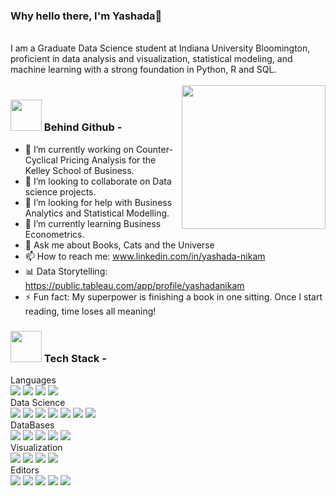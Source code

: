 ### Why hello there, I'm Yashada👋

<br>
I am a Graduate Data Science student at Indiana University Bloomington, proficient in data analysis and visualization, statistical modeling, and machine learning with a strong foundation in Python, R and SQL.
<br> <br>

<img align="right" src="https://media.giphy.com/media/RkX2zcpO79EAf82ESl/giphy.gif" width="230">


### <img src="https://media4.giphy.com/media/v1.Y2lkPTc5MGI3NjExNGI5NGZmNWZiMmNlYjUwNTgxMzIzZDBmZTIwNThhNTc4OGY5NzdmNCZlcD12MV9pbnRlcm5hbF9naWZzX2dpZklkJmN0PXM/2S9bs4uSqCqqA1VcO3/giphy.gif" width="50"> Behind Github - 


- 🔭 I’m currently working on Counter-Cyclical Pricing Analysis for the Kelley School of Business. <br>
- 👯 I’m looking to collaborate on Data science projects. <br>
- 🤝 I’m looking for help with Business Analytics and Statistical Modelling. <br>
- 🌱 I’m currently learning Business Econometrics. <br>
- 💬 Ask me about Books, Cats and the Universe <br>
- 📫 How to reach me: www.linkedin.com/in/yashada-nikam <br>
- 📊 Data Storytelling: https://public.tableau.com/app/profile/yashadanikam <br>
- ⚡ Fun fact: My superpower is finishing a book in one sitting. Once I start reading, time loses all meaning! <br>

### <img src="https://camo.githubusercontent.com/63371d36886ee658f5a97401f393e1ab1684b2fd3de674b8f5efc7d410b2a3d0/68747470733a2f2f6d656469612e67697068792e636f6d2f6d656469612f57556c706c634d704f43456d5447427442572f67697068792e676966" width="50"> Tech Stack -


  <tr>
    <td valign="middle">
      <span>Languages</span>
    </td>
    <td valign="middle">
      <div float="left">
        <img src="https://img.shields.io/badge/Python-%233776AB.svg?&style=flat-square&logo=python&logoColor=white"/>
        <img src="https://img.shields.io/badge/R-%23276DC3.svg?&style=flat-square&logo=r&logoColor=white"/>
        <img src="https://img.shields.io/badge/SQL-%234169E1.svg?&style=flat-square&logo=sql&logoColor=white"/>
        <img src="https://img.shields.io/badge/C++-%2300599C.svg?&style=flat-square&logo=cplusplus&logoColor=white"/>
      </div>
    </td>
  </tr>
  <tr>
    <td valign="middle">
      <span>Data Science</span>
    </td>
    <td valign="middle">
      <div float="left">
        <img src="https://img.shields.io/badge/Pandas-%23150458.svg?&style=flat-square&logo=pandas&logoColor=white"/>
        <img src="https://img.shields.io/badge/PyTorch-%23EE4C2C.svg?&style=flat-square&logo=pytorch&logoColor=white"/>
        <img src="https://img.shields.io/badge/Tensorflow-%23FF6F00.svg?&style=flat-square&logo=tensorflow&logoColor=white"/>
        <img src="https://img.shields.io/badge/Keras-%23D00000.svg?&style=flat-square&logo=keras&logoColor=white"/>
        <img src="https://img.shields.io/badge/ScikitLearn-%23F7931E.svg?&style=flat-square&logo=scikitlearn&logoColor=white"/>
        <img src="https://img.shields.io/badge/Numpy-%23013243.svg?&style=flat-square&logo=numpy&logoColor=white"/>
        <img src="https://img.shields.io/badge/Scipy-%238CAAE6.svg?&style=flat-square&logo=scipy&logoColor=white"/>
      </div>
    </td>
  </tr>
  <tr>
    <td valign="middle">
      <span>DataBases</span>
    </td>
    <td valign="middle">
      <div float="left">
        <img src="https://img.shields.io/badge/MySQL-%234169E1.svg?&style=flat-square&logo=mysql&logoColor=white"/>
        <img src="https://img.shields.io/badge/PostgreSQL-%23336791.svg?&style=flat-square&logo=postgresql&logoColor=white"/> 
        <img src="https://img.shields.io/badge/sqlite-%23003B57.svg?&style=flat-square&logo=sqlitel&logoColor=white"/>
        <img src="https://img.shields.io/badge/mongodb-%2347A248.svg?&style=flat-square&logo=mongodb&logoColor=white"/>
        <img src="https://img.shields.io/badge/oracle-%f80000.svg?&style=flat-square&logo=oracle&logoColor=white"/> 
      </div>
    </td>
  </tr>
  <tr>
    <td valign="middle">
      <span>Visualization</span>
    </td>
    <td valign="middle">
      <div float="left">
        <img src="https://img.shields.io/badge/ggplot2-%23276DC3.svg?&style=flat-square&logo=r&logoColor=white"/>
        <img src="https://img.shields.io/badge/matplotlib-%23F37626.svg?&style=flat-square&logo=python&logoColor=white"/>
        <img src="https://img.shields.io/badge/tableau-%23E97627.svg?&style=flat-square&logo=tableau&logoColor=white"/>
        <img src="https://img.shields.io/badge/powerbi-%23F2C811.svg?&style=flat-square&logo=power-bi&logoColor=white"/>
      </div>
    </td>
  </tr>
  <tr>
    <td valign="middle">
      <span>Editors</span>
    </td>
    <td valign="middle">
      <div float="left">
        <img src="https://img.shields.io/badge/jupyter-%23F37626.svg?&style=flat-square&logo=jupyter&logoColor=white"/>
        <img src="https://img.shields.io/badge/github-%23121011.svg?style=flat-square&logo=github&logoColor=white"/>
        <img src="https://img.shields.io/badge/pycharm-143?style=flat-square&logo=pycharm&logoColor=black&color=black&labelColor=green"/>
        <img src="https://img.shields.io/badge/sublime_text-%23575757.svg?style=flat-square&logo=sublime-text&logoColor=important"/>
        <img src="https://img.shields.io/badge/visual_studio_code-%23575757.svg?style=flat-square&logo=visual-studio-code&color=blue&labelColor=blue"/>
      </div>
    </td>
  </tr>
  

